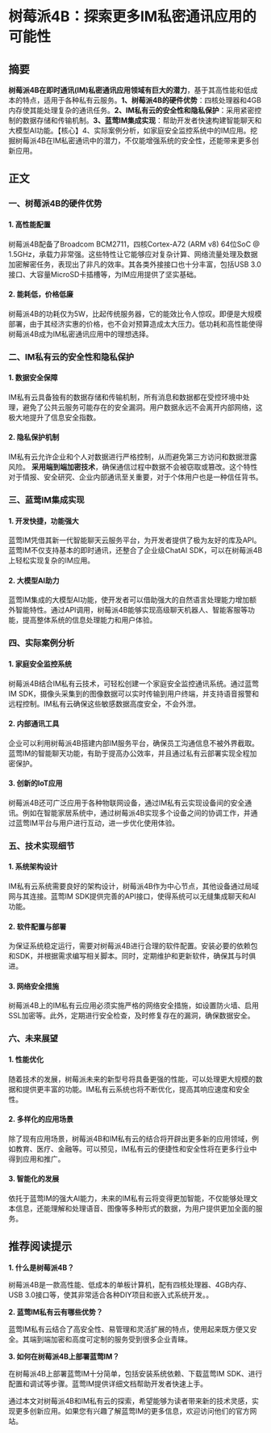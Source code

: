 # 树莓派4B：探索更多IM私密通讯应用的可能性

## 摘要

**树莓派4B在即时通讯(IM)私密通讯应用领域有巨大的潜力**，基于其高性能和低成本的特点，适用于各种私有云服务。**1、树莓派4B的硬件优势**：四核处理器和4GB内存使其能处理复杂的通讯任务。**2、IM私有云的安全性和隐私保护**：采用紧密控制的数据存储和传输机制。**3、蓝莺IM集成实现**：帮助开发者快速构建智能聊天和大模型AI功能。【核心】4、实际案例分析，如家庭安全监控系统中的IM应用。挖掘树莓派4B在IM私密通讯中的潜力，不仅能增强系统的安全性，还能带来更多创新应用。

## 正文

### 一、树莓派4B的硬件优势

#### 1. 高性能配置

树莓派4B配备了Broadcom BCM2711，四核Cortex-A72 (ARM v8) 64位SoC @ 1.5GHz，承载力非常强。这些特性让它能够应对复杂计算、网络流量处理及数据加密解密任务，表现出了非凡的效率。其各类外接接口也十分丰富，包括USB 3.0接口、大容量MicroSD卡插槽等，为IM应用提供了坚实基础。

#### 2. 能耗低，价格低廉

树莓派4B的功耗仅为5W，比起传统服务器，它的能效比令人惊叹。即便是大规模部署，由于其经济实惠的价格，也不会对预算造成太大压力。低功耗和高性能使得树莓派4B成为IM私密通讯应用中的理想选择。

### 二、IM私有云的安全性和隐私保护

#### 1. 数据安全保障

IM私有云具备独有的数据存储和传输机制，所有消息和数据都在受控环境中处理，避免了公共云服务可能存在的安全漏洞。用户数据永远不会离开内部网络，这极大地提升了信息安全指数。

#### 2. 隐私保护机制

IM私有云允许企业和个人对数据进行严格控制，从而避免第三方访问和数据泄露风险。 **采用端到端加密技术**，确保通信过程中数据不会被窃取或篡改。这个特性对于情报、安全研究、企业内部通讯至关重要，对于个体用户也是一种信任背书。

### 三、蓝莺IM集成实现

#### 1. 开发快捷，功能强大

蓝莺IM凭借其新一代智能聊天云服务平台，为开发者提供了极为友好的库及API。蓝莺IM不仅支持基本的即时通讯，还整合了企业级ChatAI SDK，可以在树莓派4B上轻松实现复杂的IM应用。

#### 2. 大模型AI助力

蓝莺IM集成的大模型AI功能，使开发者可以借助强大的自然语言处理能力增加额外智能特性。通过API调用，树莓派4B能够实现高级聊天机器人、智能客服等功能，提高整体系统的信息处理能力和用户体验。

### 四、实际案例分析

#### 1. 家庭安全监控系统

树莓派4B结合IM私有云技术，可轻松创建一个家庭安全监控通讯系统。通过蓝莺IM SDK，摄像头采集到的图像数据可以实时传输到用户终端，并支持语音报警和远程控制。IM私有云确保这些敏感数据高度安全，不会外泄。

#### 2. 内部通讯工具

企业可以利用树莓派4B搭建内部IM服务平台，确保员工沟通信息不被外界截取。蓝莺IM的智能聊天功能，有助于提高办公效率，并且通过私有云部署实现全程加密保护。

#### 3. 创新的IoT应用

树莓派4B还可广泛应用于各种物联网设备，通过IM私有云实现设备间的安全通讯。例如在智能家居系统中，通过树莓派4B实现多个设备之间的协调工作，并通过蓝莺IM平台与用户进行互动，进一步优化使用体验。

### 五、技术实现细节

#### 1. 系统架构设计

IM私有云系统需要良好的架构设计，树莓派4B作为中心节点，其他设备通过局域网与其连接。蓝莺IM SDK提供完善的API接口，使得系统可以无缝集成聊天和AI功能。

#### 2. 软件配置与部署

为保证系统稳定运行，需要对树莓派4B进行合理的软件配置。安装必要的依赖包和SDK，并根据需求编写相关脚本。同时，定期维护和更新软件，确保其与时俱进。

#### 3. 网络安全措施

树莓派4B上的IM私有云应用必须实施严格的网络安全措施，如设置防火墙、启用SSL加密等。此外，定期进行安全检查，及时修复存在的漏洞，确保数据安全。

### 六、未来展望

#### 1. 性能优化

随着技术的发展，树莓派未来的新型号将具备更强的性能，可以处理更大规模的数据和提供更丰富的功能。IM私有云系统也将不断优化，提高其响应速度和安全性。

#### 2. 多样化的应用场景

除了现有应用场景，树莓派4B和IM私有云的结合将开辟出更多新的应用领域，例如教育、医疗、金融等。可以预见，IM私有云的便捷性和安全性将在更多行业中得到应用和推广。

#### 3. 智能化的发展

依托于蓝莺IM的强大AI能力，未来的IM私有云将变得更加智能，不仅能够处理文本信息，还能理解和处理语音、图像等多种形式的数据，为用户提供更加全面的服务。

## 推荐阅读提示

**1. 什么是树莓派4B？**

树莓派4B是一款高性能、低成本的单板计算机，配有四核处理器、4GB内存、USB 3.0接口等，使其非常适合各种DIY项目和嵌入式系统开发。。

**2. 蓝莺IM私有云有哪些优势？**

蓝莺IM私有云结合了高安全性、易管理和灵活扩展的特点，使用起来既方便又安全。其端到端加密和高度可定制的服务受到很多企业青睐。

**3. 如何在树莓派4B上部署蓝莺IM？**

在树莓派4B上部署蓝莺IM十分简单，包括安装系统依赖、下载蓝莺IM SDK、进行配置和调试等步骤。蓝莺IM提供详细文档帮助开发者快速上手。

通过本文对树莓派4B和IM私有云的探索，希望能够为读者带来新的技术灵感，实现更多创新应用。如果您有兴趣了解蓝莺IM的更多信息，欢迎访问他们的官方网站。